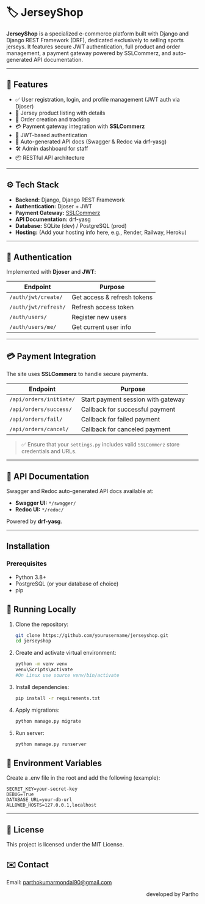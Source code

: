 # 🏷️ JerseyShop

**JerseyShop** is a specialized e-commerce platform built with Django and Django REST Framework (DRF), dedicated exclusively to selling sports jerseys. It features secure JWT authentication, full product and order management, a payment gateway powered by SSLCommerz, and auto-generated API documentation.

---

## 🚀 Features

- ✅ User registration, login, and profile management (JWT auth via Djoser)
- 👕 Jersey product listing with details
- 🛒 Order creation and tracking
- 💳 Payment gateway integration with **SSLCommerz**
- 🔐 JWT-based authentication
- 📄 Auto-generated API docs (Swagger & Redoc via drf-yasg)
- 🛠️ Admin dashboard for staff
- 📦 RESTful API architecture

---

## ⚙️ Tech Stack

- **Backend:** Django, Django REST Framework
- **Authentication:** Djoser + JWT
- **Payment Gateway:** [SSLCommerz](https://sslcommerz.com/)
- **API Documentation:** drf-yasg
- **Database:** SQLite (dev) / PostgreSQL (prod)
- **Hosting:** (Add your hosting info here, e.g., Render, Railway, Heroku)

---
## 🔐 Authentication

Implemented with **Djoser** and **JWT**:

| Endpoint                  | Purpose                     |
|--------------------------|-----------------------------|
| `/auth/jwt/create/`      | Get access & refresh tokens |
| `/auth/jwt/refresh/`     | Refresh access token        |
| `/auth/users/`           | Register new users          |
| `/auth/users/me/`        | Get current user info       |

---

## 💳 Payment Integration

The site uses **SSLCommerz** to handle secure payments.

| Endpoint                        | Purpose                             |
|----------------------------------|-------------------------------------|
| `/api/orders/initiate/`     | Start payment session with gateway |
| `/api/orders/success/`      | Callback for successful payment    |
| `/api/orders/fail/`         | Callback for failed payment        |
| `/api/orders/cancel/`       | Callback for canceled payment      |

> ✅ Ensure that your `settings.py` includes valid `SSLCommerz` store credentials and URLs.

---

## 📄 API Documentation

Swagger and Redoc auto-generated API docs available at:

- **Swagger UI:** `*/swagger/`  
- **Redoc UI:** `*/redoc/`  

Powered by **drf-yasg**.

---
## Installation

### Prerequisites
- Python 3.8+
- PostgreSQL (or your database of choice)
- pip

## 🧪 Running Locally

1. Clone the repository:
   ```bash
   git clone https://github.com/yourusername/jerseyshop.git
   cd jerseyshop
2. Create and activate virtual environment:
   ```bash
   python -m venv venv
   venv\Scripts\activate
   #On Linux use source venv/bin/activate
3. Install dependencies:
   ```bash
   pip install -r requirements.txt
4. Apply migrations:
   ```bash
   python manage.py migrate
5. Run server:
   ```bash
   python manage.py runserver
## 📝 Environment Variables
Create a .env file in the root and add the following (example):

    SECRET_KEY=your-secret-key
    DEBUG=True
    DATABASE_URL=your-db-url
    ALLOWED_HOSTS=127.0.0.1,localhost
---
## 📄 License
This project is licensed under the MIT License.

## ✉️ Contact
Email: parthokumarmondal90@gmail.com


<div align="right"> 
    developed by Partho
</div>

